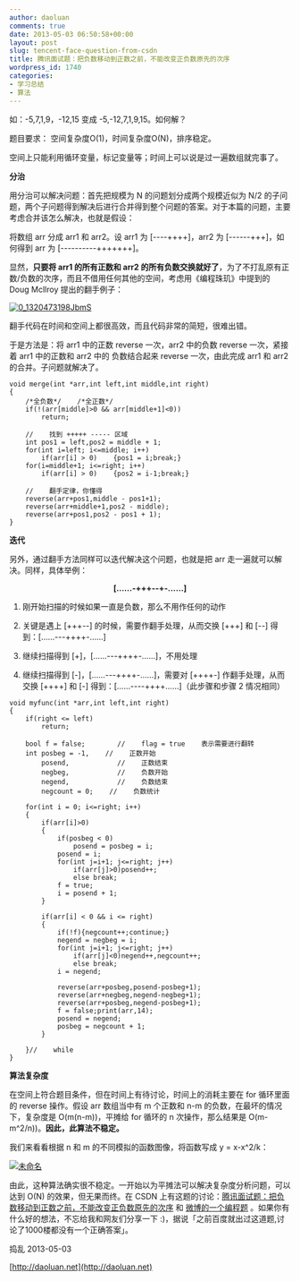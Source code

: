 ```yaml
---
author: daoluan
comments: true
date: 2013-05-03 06:50:58+00:00
layout: post
slug: tencent-face-question-from-csdn
title: 腾讯面试题：把负数移动到正数之前，不能改变正负数原先的次序
wordpress_id: 1740
categories:
- 学习总结
- 算法
---
```


如：-5,7,1,9，-12,15 变成 -5,-12,7,1,9,15。如何解？

题目要求：
空间复杂度O(1)，时间复杂度O(N)，排序稳定。

空间上只能利用循环变量，标记变量等；时间上可以说是过一遍数组就完事了。

**分治**

用分治可以解决问题：首先把规模为 N 的问题划分成两个规模近似为 N/2 的子问题，两个子问题得到解决后进行合并得到整个问题的答案。对于本篇的问题，主要考虑合并该怎么解决，也就是假设：

将数组 arr 分成 arr1 和 arr2。设 arr1 为 [----++++]，arr2 为 [------+++]，如何得到 arr 为 [----------+++++++]。

显然，**只要将 arr1 的所有正数和 arr2 的所有负数交换就好了**，为了不打乱原有正数/负数的次序，而且不借用任何其他的空间，考虑用《编程珠玑》中提到的 Doug Mcllroy 提出的翻手例子：

[![0_1320473198JbmS](http://daoluan.net/blog/wp-content/uploads/2013/05/0_1320473198JbmS_thumb.gif)](http://daoluan.net/blog/wp-content/uploads/2013/05/0_1320473198JbmS.gif)

翻手代码在时间和空间上都很高效，而且代码非常的简短，很难出错。

于是方法是：将 arr1 中的正数 reverse 一次，arr2 中的负数 reverse 一次，紧接着 arr1 中的正数和 arr2 中的 负数结合起来 reverse 一次，由此完成 arr1 和 arr2 的合并。子问题就解决了。

    
    void merge(int *arr,int left,int middle,int right)
    {
        /*全负数*/    /*全正数*/
        if(!(arr[middle]>0 && arr[middle+1]<0))
            return;
    
        //    找到 +++++ ----- 区域
        int pos1 = left,pos2 = middle + 1;
        for(int i=left; i<=middle; i++)
            if(arr[i] > 0)    {pos1 = i;break;}
        for(i=middle+1; i<=right; i++)
            if(arr[i] > 0)    {pos2 = i-1;break;}
    
        //    翻手定律，你懂得
        reverse(arr+pos1,middle - pos1+1);
        reverse(arr+middle+1,pos2 - middle);
        reverse(arr+pos1,pos2 - pos1 + 1);
    }


**迭代**

另外，通过翻手方法同样可以迭代解决这个问题，也就是把 arr 走一遍就可以解决。同样，具体举例：


<p style="text-align: center;"><strong>[……-+++--+-……]</strong></p>

  1. 刚开始扫描的时候如果一直是负数，那么不用作任何的动作

	
  2. 关键是遇上 [+++--] 的时候，需要作翻手处理，从而交换 [+++] 和 [--] 得到：[……---++++-……]

	
  3. 继续扫描得到 [+]，[……---++++-……]，不用处理

	
  4. 继续扫描得到 [-]，[……---++++-……]，需要对 [++++-] 作翻手处理，从而交换 [++++] 和 [-] 得到：[……----++++……]（此步骤和步骤 2 情况相同）



    
    void myfunc(int *arr,int left,int right)
    {
        if(right <= left)
            return;
    
        bool f = false;        //    flag = true    表示需要进行翻转
        int posbeg = -1,    //    正数开始
            posend,            //    正数结束
            negbeg,            //    负数开始
            negend,            //    负数结束
            negcount = 0;    //    负数统计
    
        for(int i = 0; i<=right; i++)
        {
            if(arr[i]>0)
            {
                if(posbeg < 0)
                    posend = posbeg = i;
                posend = i;
                for(int j=i+1; j<=right; j++)
                    if(arr[j]>0)posend++;
                    else break;
                f = true;
                i = posend + 1;
            }
    
            if(arr[i] < 0 && i <= right)
            {
                if(!f){negcount++;continue;}
                negend = negbeg = i;
                for(int j=i+1; j<=right; j++)
                    if(arr[j]<0)negend++,negcount++;
                    else break;
                i = negend;        
    
                reverse(arr+posbeg,posend-posbeg+1);
                reverse(arr+negbeg,negend-negbeg+1);
                reverse(arr+posbeg,negend-posbeg+1);
                f = false;print(arr,14);
                posend = negend;
                posbeg = negcount + 1;
            }
    
        }//    while
    }


**算法复杂度**

在空间上符合题目条件，但在时间上有待讨论，时间上的消耗主要在 for 循环里面的 reverse 操作。假设 arr 数组当中有 m 个正数和 n-m 的负数，在最坏的情况下，复杂度是 O(m(n-m))，平摊给 for 循环的 n 次操作，那么结果是 O(m-m^2/n))。**因此，此算法不稳定。**

我们来看看根据 n 和 m 的不同模拟的函数图像，将函数写成 y = x-x^2/k：

[![未命名](http://daoluan.net/blog/wp-content/uploads/2013/05/thumb.gif)](http://daoluan.net/blog/wp-content/uploads/2013/05/adb5ebe0c28e.gif)

由此，这种算法确实很不稳定。一开始以为平摊法可以解决复杂度分析问题，可以达到 O(N) 的效果，但无果而终。在 CSDN 上有这题的讨论：[腾讯面试题：把负数移动到正数之前，不能改变正负数原先的次序](http://bbs.csdn.net/topics/390436444) 和 [微博的一个编程题](http://bbs.csdn.net/topics/390382292#post-393824102) 。如果你有什么好的想法，不忘给我和网友们分享一下 :)，据说「之前百度就出过这道题,讨论了1000楼都没有一个正确答案」。

捣乱 2013-05-03

[http://daoluan.net](http://daoluan.net)
